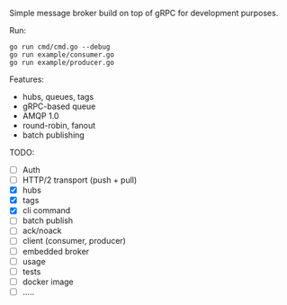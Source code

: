 Simple message broker build on top of gRPC for development purposes.

Run:
```
go run cmd/cmd.go --debug
go run example/consumer.go
go run example/producer.go
```

Features:
- hubs, queues, tags
- gRPC-based queue
- AMQP 1.0
- round-robin, fanout
- batch publishing

TODO:
- [ ] Auth
- [ ] HTTP/2 transport (push + pull)
- [X] hubs
- [x] tags
- [x] cli command
- [ ] batch publish
- [ ] ack/noack
- [ ] client (consumer, producer)
- [ ] embedded broker
- [ ] usage
- [ ] tests 
- [ ] docker image
- [ ] .....
